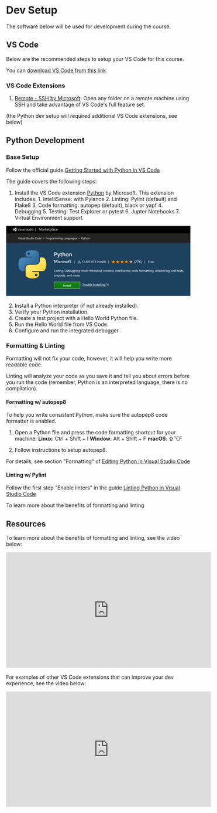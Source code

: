 # Dev Setup

The software below will be used for development during the course.

## VS Code

Below are the recommended steps to setup your VS Code for this course.

You can [download VS Code from this link](https://code.visualstudio.com/Download)

### VS Code Extensions

1. [Remote - SSH by Microsoft](https://marketplace.visualstudio.com/items?itemName=ms-vscode-remote.remote-ssh): Open any folder on a remote machine using SSH and take advantage of VS Code's full feature set.

(the Python dev setup will required additional VS Code extensions, see below)


## Python Development

### Base Setup

Follow the official guide [Getting Started with Python in VS Code](https://code.visualstudio.com/docs/python/python-tutorial)

The guide covers the following steps:

1. Install the VS Code extension [Python](https://marketplace.visualstudio.com/items?itemName=ms-python.python) by Microsoft. This extension includes:
		1. IntelliSense: with Pylance
		2. Linting: Pylint (default) and Flake8
		3. Code formatting: autopep (default), black or yapf
		4. Debugging
		5. Testing: Test Explorer or pytest
		6. Jupter Notebooks
		7. Virtual Environment support
	
![](assets/Pasted%20image%2020220121010400.png)

2. Install a Python interpreter (if not already installed).
3. Verify your Python installation.
4. Create a test project with a Hello World Python file.
5. Run the Hello World file from VS Code.
6. Configure and run the integrated debugger.

### Formatting & Linting 
Formatting will not fix your code, however, it will help you write more readable code.

Linting will analyze your code as you save it and tell you about errors before you run the code (remember, Python is an interpreted language, there is no compilation).


#### Formatting w/ autopep8

To help you write consistent Python, make sure the autopep8 code formatter is enabled.

1. Open a Python file and press the code formatting shortcut for your machine:
	**Linux**: Ctrl + Shift + I
	**Window**: Alt + Shift + F
	**macOS**: ⇧⌥F

2. Follow instructions to setup autopep8.

For details, see section "Formatting" of [Editing Python in Visual Studio Code](https://code.visualstudio.com/docs/python/editing)

#### Linting w/ Pylint

Follow the first step "Enable linters" in the guide [Linting Python in Visual Studio Code](https://code.visualstudio.com/docs/python/linting)

To learn more about the benefits of formatting and linting


## Resources

To learn more about the benefits of formatting and linting, see the video below:

<iframe width="560" height="315" src="https://www.youtube.com/embed/P1B0ytn6VPU" title="YouTube video player" frameborder="0" allow="accelerometer; autoplay; clipboard-write; encrypted-media; gyroscope; picture-in-picture" allowfullscreen></iframe>

For examples of other VS Code extensions that can improve your dev experience, see the video below:

<iframe width="560" height="315" src="https://www.youtube.com/embed/Z3i04RoI9Fk" title="YouTube video player" frameborder="0" allow="accelerometer; autoplay; clipboard-write; encrypted-media; gyroscope; picture-in-picture" allowfullscreen></iframe>
